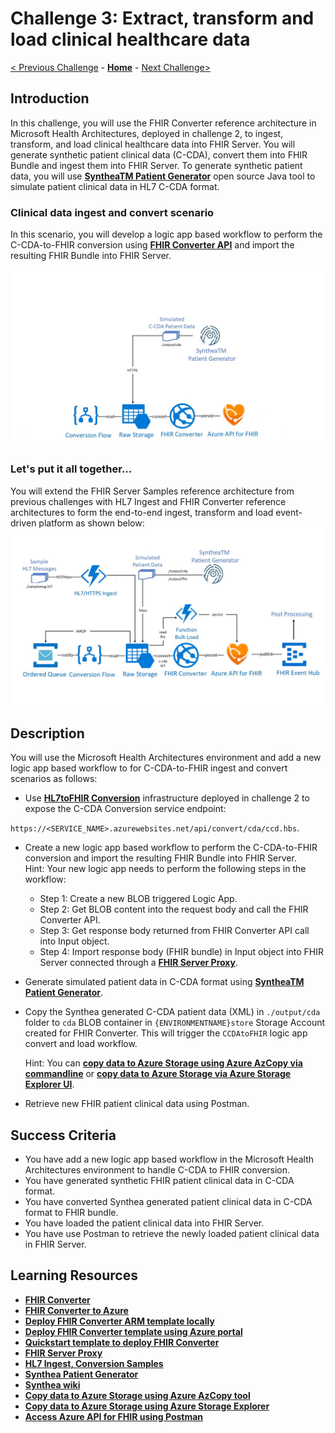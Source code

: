 # Challenge 3: Extract, transform and load clinical healthcare data

[< Previous Challenge](./Challenge02.md) - **[Home](../readme.md)** - [Next Challenge>](./Challenge04.md)

## Introduction

In this challenge, you will use the FHIR Converter reference architecture in Microsoft Health Architectures, deployed in challenge 2, to ingest, transform, and load clinical healthcare data into FHIR Server.  You will generate synthetic patient clinical data (C-CDA), convert them into FHIR Bundle and ingest them into FHIR Server.  To generate synthetic patient data, you will use **[SyntheaTM Patient Generator](https://github.com/synthetichealth/synthea#syntheatm-patient-generator)** open source Java tool to simulate patient clinical data in HL7 C-CDA format.  

### Clinical data ingest and convert scenario
In this scenario, you will develop a logic app based workflow to perform the C-CDA-to-FHIR conversion using **[FHIR Converter API](https://github.com/microsoft/FHIR-Converter/blob/master/docs/api-summary.md)** and import the resulting FHIR Bundle into FHIR Server.

![Ingest and Convert](../images/fhir-convert-samples-architecture.jpg)

### Let's put it all together...
You will extend the FHIR Server Samples reference architecture from previous challenges with HL7 Ingest and FHIR Converter reference architectures to form the end-to-end ingest, transform and load event-driven platform as shown below:
![HL7 ingest, conversion and bulk load](../images/fhir-hl7-ingest-conversion-bulkload-samples-architecture.jpg)


## Description

You will use the Microsoft Health Architectures environment and add a new logic app based workflow to for C-CDA-to-FHIR ingest and convert scenarios as follows:
- Use **[HL7toFHIR Conversion](https://github.com/rsliang/health-architectures/tree/master/HL7Conversion#hl7tofhir-conversion)** infrastructure deployed in challenge 2 to expose the C-CDA Conversion service endpoint: 

`https://<SERVICE_NAME>.azurewebsites.net/api/convert/cda/ccd.hbs`.

- Create a new logic app based workflow to perform the C-CDA-to-FHIR conversion and import the resulting FHIR Bundle into FHIR Server.  
   Hint:
   Your new logic app needs to perform the following steps in the workflow:
    - Step 1: Create a new BLOB triggered Logic App.
    - Step 2: Get BLOB content into the request body and call the FHIR Converter API.
    - Step 3: Get response body returned from FHIR Converter API call into Input object.
    - Step 4: Import response body (FHIR bundle) in Input object into FHIR Server connected through a **[FHIR Server Proxy](https://github.com/rsliang/health-architectures/blob/master/FHIR/FHIRProxy/readme.md)**.
- Generate simulated patient data in C-CDA format using **[SyntheaTM Patient Generator](https://github.com/synthetichealth/synthea#syntheatm-patient-generator)**.
- Copy the Synthea generated C-CDA patient data (XML) in `./output/cda` folder to `cda` BLOB container in `{ENVIRONMENTNAME}store` Storage Account created for FHIR Converter.  This will trigger the `CCDAtoFHIR` logic app convert and load workflow.

   Hint: 
   You can **[copy data to Azure Storage using Azure AzCopy via commandline](https://docs.microsoft.com/en-us/azure/storage/common/storage-use-azcopy-v10)** or **[copy data to Azure Storage via Azure Storage Explorer UI](https://docs.microsoft.com/en-us/azure/storage/common/storage-use-azcopy-v10#use-azcopy-in-azure-storage-explorer)**.  

- Retrieve new FHIR patient clinical data using Postman.

## Success Criteria

   - You have add a new logic app based workflow in the Microsoft Health Architectures environment to handle C-CDA to FHIR conversion.
   - You have generated synthetic FHIR patient clinical data in C-CDA format.
   - You have converted Synthea generated patient clinical data in C-CDA format to FHIR bundle.
   - You have loaded the patient clinical data into FHIR Server.
   - You have use Postman to retrieve the newly loaded patient clinical data in FHIR Server.

## Learning Resources

- **[FHIR Converter](https://github.com/microsoft/FHIR-Converter)** 
- **[FHIR Converter to Azure](https://github.com/microsoft/FHIR-Converter#deploying-the-fhir-converter)** 
- **[Deploy FHIR Converter ARM template locally](https://docs.microsoft.com/en-us/azure/azure-resource-manager/templates/deployment-tutorial-local-template?tabs=azure-powershell)**
- **[Deploy FHIR Converter template using Azure portal](https://docs.microsoft.com/en-us/azure/azure-resource-manager/templates/deploy-portal)**
- **[Quickstart template to deploy FHIR Converter](https://portal.azure.com/#create/Microsoft.Template/uri/https%3A%2F%2Fraw.githubusercontent)** 
- **[FHIR Server Proxy](https://github.com/rsliang/health-architectures/blob/master/FHIR/FHIRProxy/readme.md)**
- **[HL7 Ingest, Conversion Samples](https://github.com/microsoft/health-architectures/tree/master/HL7Conversion#ingest)**
- **[Synthea Patient Generator](https://github.com/synthetichealth/synthea#syntheatm-patient-generator)**
- **[Synthea wiki](https://github.com/synthetichealth/synthea/wiki)**
- **[Copy data to Azure Storage using Azure AzCopy tool](https://docs.microsoft.com/en-us/azure/storage/common/storage-use-azcopy-v10)**
- **[Copy data to Azure Storage using Azure Storage Explorer](https://docs.microsoft.com/en-us/azure/storage/common/storage-use-azcopy-v10#use-azcopy-in-azure-storage-explorer)** 
- **[Access Azure API for FHIR using Postman](https://docs.microsoft.com/en-us/azure/healthcare-apis/access-fhir-postman-tutorial)**
